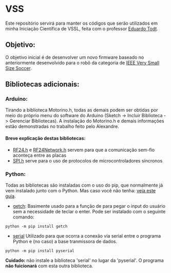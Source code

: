 # VSS
Este repositório servirá para manter os códigos que serão utilizados em minha Iniciação Científica de VSSL, feita com o professor [Eduardo Todt](http://www.inf.ufpr.br/todt/).
## Objetivo:
O objetivo inicial é de desenvolver um novo firmware baseado no anteriormente desenvolvido para o robô da categoria de [IEEE Very Small Size Soccer](http://www.cbrobotica.org/?page_id=81).

## Bibliotecas adicionais:
### Arduino:
Tirando a biblioteca Motorino.h, todas as demais podem ser obtidas por meio do próprio menu do software do Arduino  (Sketch -> Incluir Biblioteca -> Gerenciar Bibliotecas).
A instalação do Motorino.h e demais informações estão demonstradas no trabalho feito pelo Alexandre.

#### Breve explicação destas bibliotecas:
- [RF24.h](https://github.com/maniacbug/RF24) e [RF24Network.h](http://maniacbug.github.io/RF24Network/index.html) servem para que a comunicação sem-fio aconteça entre as placas
- [SPI.h](https://www.arduino.cc/en/reference/SPI) serve para o uso de protocolos de microcontroladores síncronos

### Python:
Todas as bibliotecas são instaladas com o uso do pip, que normalmente já vem instalado junto com o Python. Mas caso você não tenha: [veja este guia](https://pip.pypa.io/en/stable/installing/).

- [getch](https://pypi.org/project/getch/):
Basimente usado para a função de para pegar o input do usuário sem a necessidade de teclar o enter.
Pode ser instalado com o seguinte comando:
```
python -m pip install getch
```

- [serial](https://pythonhosted.org/pyserial/)
Utilizado para que ocorra a conexão via serial entre o programa Python e (no caso) a base tranmissora de dados.
```
python -m pip install pyserial
```
**Cuidado:** não instale a biblioteca 'serial' no lugar da 'pyserial'. O programa **não fuicionará** com esta outra biblioteca.
